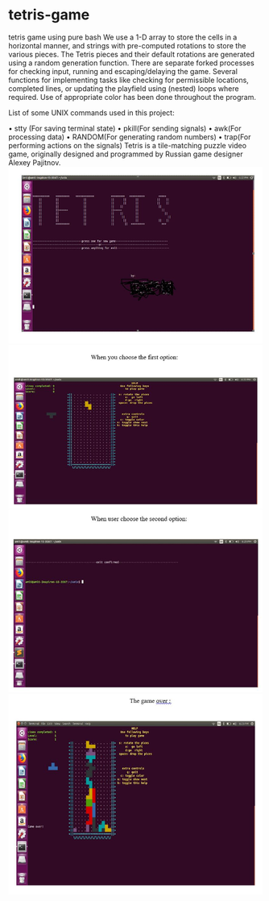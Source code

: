 # tetris-game
tetris game using pure bash
We use a 1-D array to store the cells in a horizontal manner, and strings with pre-computed rotations to store the various pieces.
The Tetris pieces and their default rotations are generated using a random generation function.
There are separate forked processes for checking input, running and escaping/delaying the game.
Several functions for implementing tasks like checking for permissible locations, completed lines, or updating the playfield using (nested) loops where required.
Use of appropriate color has been done throughout the program.

List of some UNIX commands used in this project:

•	stty (For saving terminal state)
•	pkill(For sending signals)
•	awk(For processing data)
•	RANDOM(For generating random numbers)
•	trap(For performing actions on the signals)
Tetris is a tile-matching puzzle video game, originally designed and programmed by Russian game designer Alexey Pajitnov.
![](images/1.JPG)
![](images/2.JPG)
![](images/3.JPG)
![](images/4.JPG)
